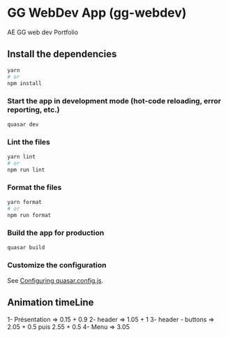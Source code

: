 # GG WebDev App (gg-webdev)

AE GG web dev Portfolio

## Install the dependencies

```bash
yarn
# or
npm install
```

### Start the app in development mode (hot-code reloading, error reporting, etc.)

```bash
quasar dev
```

### Lint the files

```bash
yarn lint
# or
npm run lint
```

### Format the files

```bash
yarn format
# or
npm run format
```

### Build the app for production

```bash
quasar build
```

### Customize the configuration

See [Configuring quasar.config.js](https://v2.quasar.dev/quasar-cli-vite/quasar-config-js).

## Animation timeLine

1- Présentation => 0.15 + 0.9
2- header => 1.05 + 1
3- header - buttons => 2.05 + 0.5 puis 2.55 + 0.5
4- Menu => 3.05
